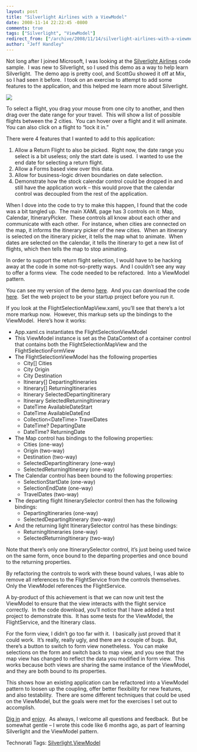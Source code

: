 ```yaml
---
layout: post
title: "Silverlight Airlines with a ViewModel"
date: 2008-11-14 22:22:45 -0800
comments: true
tags: ["Silverlight", "ViewModel"]
redirect_from: ["/archive/2008/11/14/silverlight-airlines-with-a-viewmodel.aspx/"]
author: "Jeff Handley"
---
```

<!-- more -->
<p>Not long after I joined Microsoft, I was looking at the <a href="http://blogs.msdn.com/delay/archive/2008/11/13/shamelessly-benefitting-from-the-work-of-others-links-to-silverlight-airlines-and-surface-samples-for-rtw.aspx" target="_blank">Silverlight Airlines</a> code sample.  I was new to Silverlight, so I used this demo as a way to help learn Silverlight.  The demo app is pretty cool, and ScottGu showed it off at Mix, so I had seen it before.  I took on an exercise to attempt to add some features to the application, and this helped me learn more about Silverlight.</p>  <p><img src="http://jeffhandley.com/Files/SilverlightAirlines.png" /> </p>  <p>To select a flight, you drag your mouse from one city to another, and then drag over the date range for your travel.  This will show a list of possible flights between the 2 cities.  You can hover over a flight and it will animate.  You can also click on a flight to “lock it in.”</p>  <p>There were 4 features that I wanted to add to this application:</p>  <ol>   <li>Allow a Return Flight to also be picked.  Right now, the date range you select is a bit useless; only the start date is used.  I wanted to use the end date for selecting a return flight. </li>    <li>Allow a Forms based view over this data. </li>    <li>Allow for business-logic driven boundaries on date selection. </li>    <li>Demonstrate how the stock calendar control could be dropped in and still have the application work – this would prove that the calendar control was decoupled from the rest of the application. </li> </ol>  <p>When I dove into the code to try to make this happen, I found that the code was a bit tangled up.  The main XAML page has 3 controls on it: Map, Calendar, ItineraryPicker.  These controls all know about each other and communicate with each other.  For instance, when cities are connected on the map, it informs the itinerary picker of the new cities.  When an itinerary is selected on the itinerary picker, it tells the map what to animate.  When dates are selected on the calendar, it tells the itinerary to get a new list of flights, which then tells the map to stop animating.</p>  <p>In order to support the return flight selection, I would have to be hacking away at the code in some not-so-pretty ways.  And I couldn’t see any way to offer a forms view.  The code needed to be refactored.  Into a ViewModel pattern.</p>  <p>You can see my version of the demo <a title="Silverlight Airlines - Using a ViewModel and with 2 new Features" href="http://jeffhandley.com/Files/SilverlightAirlines.Web/default.html" target="_blank">here</a>.  And you can download the code <a title="SilverlightAirlines.ViewModel.zip" href="http://jeffhandley.com/Files/SilverlightAirlines.ViewModel.zip">here</a>.  Set the web project to be your startup project before you run it.</p>  <p>If you look at the FlightSelectionMapView.xaml, you’ll see that there’s a lot more markup now.  However, this markup sets up the bindings to the ViewModel.  Here’s how it works:</p>  <ul>   <li>App.xaml.cs instantiates the FlightSelectionViewModel </li>    <li>This ViewModel instance is set as the DataContext of a container control that contains both the FlightSelectionMapView and the FlightSelectionFormView </li>    <li>The FlightSelectionViewModel has the following properties      <ul>       <li>City[] Cities </li>        <li>City Origin </li>        <li>City Destination </li>        <li>Itinerary[] DepartingItineraries </li>        <li>Itinerary[] ReturningItineraries </li>        <li>Itinerary SelectedDepartingItinerary </li>        <li>Itinerary SelectedReturningItinerary </li>        <li>DateTime AvailableDateStart </li>        <li>DateTime AvailableDateEnd </li>        <li>Collection&lt;DateTime&gt; TravelDates </li>        <li>DateTime? DepartingDate </li>        <li>DateTime? ReturningDate </li>     </ul>   </li>    <li>The Map control has bindings to the following properties:      <ul>       <li>Cities (one-way) </li>        <li>Origin (two-way) </li>        <li>Destination (two-way) </li>        <li>SelectedDepartingItinerary (one-way) </li>        <li>SelectedReturningItinerary (one-way) </li>     </ul>   </li>    <li>The Calendar control has been bound to the following properties:      <ul>       <li>SelectionStartDate (one-way) </li>        <li>SelectionEndDate (one-way) </li>        <li>TravelDates (two-way) </li>     </ul>   </li>    <li>The departing flight ItinerarySelector control then has the following bindings:      <ul>       <li>DepartingItineraries (one-way) </li>        <li>SelectedDepartingItinerary (two-way) </li>     </ul>   </li>    <li>And the returning light ItinerarySelector control has these bindings:      <ul>       <li>ReturningItineraries (one-way) </li>        <li>SelectedReturningItinerary (two-way) </li>     </ul>   </li> </ul>  <p>Note that there’s only one ItinerarySelector control, it’s just being used twice on the same form, once bound to the departing properties and once bound to the returning properties.</p>  <p>By refactoring the controls to work with these bound values, I was able to remove all references to the FlightService from the controls themselves.  Only the ViewModel references the FlightService.</p>  <p>A by-product of this achievement is that we can now unit test the ViewModel to ensure that the view interacts with the flight service correctly.  In the code download, you’ll notice that I have added a test project to demonstrate this.  It has some tests for the ViewModel, the FlightService, and the Itinerary class.</p>  <p>For the form view, I didn’t go too far with it.  I basically just proved that it could work.  It’s really, really ugly, and there are a couple of bugs.  But, there’s a button to switch to form view nonetheless.  You can make selections on the form and switch back to map view, and you see that the map view has changed to reflect the data you modified in form view.  This works because both views are sharing the same instance of the ViewModel, and they are both bound to its properties.</p>  <p>This shows how an existing application can be refactored into a ViewModel pattern to loosen up the coupling, offer better flexibility for new features, and also testability.  There are some different techniques that could be used on the ViewModel, but the goals were met for the exercises I set out to accomplish.</p>  <p><a title="SilverlightAirlines.ViewModel.zip" href="http://jeffhandley.com/Files/SilverlightAirlines.ViewModel.zip">Dig in</a> and <a title="Silverlight Airlines - Using a ViewModel and with 2 new Features" href="http://jeffhandley.com/Files/SilverlightAirlines.Web/default.html" target="_blank">enjoy</a>.  As always, I welcome all questions and feedback.  But be somewhat gentle – I wrote this code like 6 months ago, as part of learning Silverlight and the ViewModel pattern.</p>  <div class="wlWriterEditableSmartContent" id="scid:0767317B-992E-4b12-91E0-4F059A8CECA8:f9d1925d-82d8-4310-959a-37eeb893696f" style="padding-right: 0px; display: inline; padding-left: 0px; float: none; padding-bottom: 0px; margin: 0px; padding-top: 0px">Technorati Tags: <a href="http://technorati.com/tags/Silverlight" rel="tag">Silverlight</a>,<a href="http://technorati.com/tags/ViewModel" rel="tag">ViewModel</a></div>

